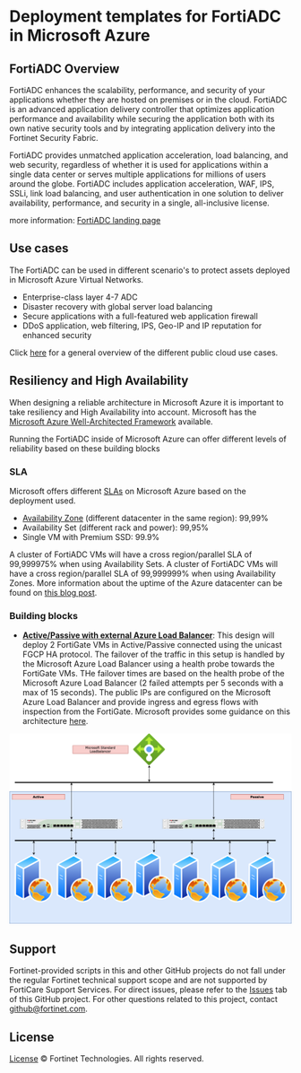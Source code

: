 # Deployment templates for FortiADC in Microsoft Azure

## FortiADC Overview

FortiADC enhances the scalability, performance, and security of your applications whether they are hosted on premises or in the cloud. FortiADC is an advanced application delivery controller that optimizes application performance and availability while securing the application both with its own native security tools and by integrating application delivery into the Fortinet Security Fabric.

FortiADC provides unmatched application acceleration, load balancing, and web security, regardless of whether it is used for applications within a single data center or serves multiple applications for millions of users around the globe. FortiADC includes application acceleration, WAF, IPS, SSLi, link load balancing, and user authentication in one solution to deliver availability, performance, and security in a single, all-inclusive license.

more information: [FortiADC landing page](https://www.fortinet.com/products/application-delivery-controller/fortiadc#overview)

## Use cases

The FortiADC can be used in different scenario's to protect assets deployed in Microsoft Azure Virtual Networks.

- Enterprise-class layer 4-7 ADC
- Disaster recovery with global server load balancing
- Secure applications with a full-featured web application firewall
- DDoS application, web filtering, IPS, Geo-IP and IP reputation for enhanced security

Click [here](https://www.fortinet.com/products/public-cloud-security/azure#usecases) for a general overview of the different public cloud use cases.

## Resiliency and High Availability

When designing a reliable architecture in Microsoft Azure it is important to take resiliency and High Availability into account. Microsoft has the [Microsoft Azure Well-Architected Framework](https://docs.microsoft.com/en-us/azure/architecture/framework/resiliency/overview) available.

Running the FortiADC inside of Microsoft Azure can offer different levels of reliability based on these building blocks

### SLA

Microsoft offers different [SLAs](https://azure.microsoft.com/en-au/support/legal/sla/virtual-machines/) on Microsoft Azure based on the deployment used.
- [Availability Zone](AvailabilityZones/) (different datacenter in the same region): 99,99%
- Availability Set (different rack and power): 99,95%
- Single VM with Premium SSD: 99.9%

A cluster of FortiADC VMs will have a cross region/parallel SLA of 99,999975% when using Availability Sets. A cluster of FortiADC VMs will have a cross region/parallel SLA of 99,999999% when using Availability Zones. More information about the uptime of the Azure datacenter can be found on [this blog post](https://kvaes.wordpress.com/2020/02/16/is-azure-a-tier-3-datacenter-and-what-about-service-levels-in-a-broader-sense/).

### Building blocks


- [__**Active/Passive with external Azure Load Balancer**__](Active-Passive-ELB-ILB): This design will deploy 2 FortiGate VMs in Active/Passive connected using the unicast FGCP HA protocol. The failover of the traffic in this setup is handled by the Microsoft Azure Load Balancer using a health probe towards the FortiGate VMs. THe failover times are based on the health probe of the Microsoft Azure Load Balancer (2 failed attempts per 5 seconds with a max of 15 seconds). The public IPs are configured on the Microsoft Azure Load Balancer and provide ingress and egress flows with inspection from the FortiGate. Microsoft provides some guidance on this architecture [here](https://docs.microsoft.com/en-us/azure/load-balancer/load-balancer-ha-ports-overview).

<p align="center">
  <a href="TEST/"><img width="auto" src="ha-lb-azure/images/azure-fortiadc-ha.png" alt="FortiADC building blocks"></a>
</p>


## Support
Fortinet-provided scripts in this and other GitHub projects do not fall under the regular Fortinet technical support scope and are not supported by FortiCare Support Services.
For direct issues, please refer to the [Issues](https://github.com/fortinet/azure-templates/issues) tab of this GitHub project.
For other questions related to this project, contact [github@fortinet.com](mailto:github@fortinet.com).

## License
[License](LICENSE) © Fortinet Technologies. All rights reserved.
